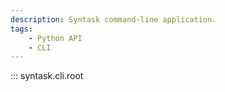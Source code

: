 ```yaml
---
description: Syntask command-line application.
tags:
    - Python API
    - CLI
---
```


::: syntask.cli.root